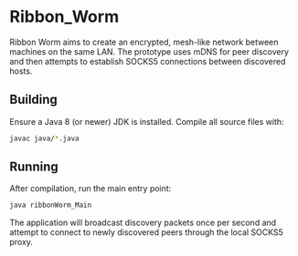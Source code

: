 # Ribbon_Worm

Ribbon Worm aims to create an encrypted, mesh-like network between machines
on the same LAN. The prototype uses mDNS for peer discovery and then
attempts to establish SOCKS5 connections between discovered hosts.

## Building

Ensure a Java 8 (or newer) JDK is installed. Compile all source files with:

```bash
javac java/*.java
```

## Running

After compilation, run the main entry point:

```bash
java ribbonWorm_Main
```

The application will broadcast discovery packets once per second and attempt
to connect to newly discovered peers through the local SOCKS5 proxy.

